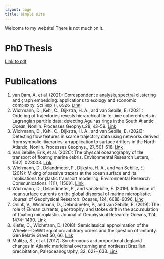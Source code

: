 ```yaml
---
layout: page
title: simple site
---
```


Welcome to my website! There is not much on it.

# PhD Thesis

[Link to pdf](https://davidwichmann.github.io/PhDThesis_DWichmann_compressed.pdf)


# Publications

1. van Dam, A. et al. (2021): Correspondence analysis, spectral clustering and graph embedding: applications to ecology and economic complexity. Sci Rep 11, 8926. [Link](https://doi.org/10.1038/s41598-021-87971-9)
2. Wichmann, D., Kehl, C., Dijkstra, H. A., and van Sebille, E. (2021): Ordering of trajectories reveals hierarchical finite-time coherent sets in Lagrangian particle data: detecting Agulhas rings in the South Atlantic Ocean, Nonlin. Processes Geophys.28, 43–59. [Link](https://doi.org/10.5194/npg-28-43-2021)
3. Wichmann, D., Kehl, C., Dijkstra, H. A., and van Sebille, E. (2020): Detecting flow features in scarce trajectory data using networks derived from symbolic itineraries: an application to surface drifters in the North Atlantic, Nonlin. Processes Geophys., 27, 501–518. [Link](https://doi.org/10.5194/npg-27-501-2020)
4. Van Sebille, Erik, et al. (2020): The physical oceanography of the transport of floating marine debris. Environmental Research Letters, 15(2), 023003. [Link](https://doi.org/10.1088/1748-9326/ab6d7d)
5. Wichmann, D., Delandmeter, P., Dijkstra, H. A., and van Sebille, E. (2019): Mixing of passive tracers at the ocean surface and its implications for plastic transport modelling. Environmental Research Communications, 1(11), 115001. [Link](https://doi.org/10.1088/2515-7620/ab4e77)
6. Wichmann, D., Delandmeter, P., and van Sebille, E. (2019): Influence of near-surface currents on the global dispersal of marine microplastic. Journal of Geophysical Research: Oceans, 124, 6086–6096. [Link](https://doi.org/10.1029/2019JC015328)
7. Onink, V., Wichmann, D., Delandmeter, P., and van Sebille, E. (2019): The role of Ekman currents, geostrophy, and stokes drift in the accumulation of floating microplastic. Journal of Geophysical Research: Oceans, 124, 1474– 1490. [Link](https://doi.org/10.1029/2018JC014547)
8. Kiefer, C., Wichmann, D. (2018): Semiclassical approximation of the Wheeler–DeWitt equation: arbitrary orders and the question of unitarity. Gen Relativ Gravit 50, 66. [Link](https://doi.org/10.1007/s10714-018-2390-4)
9. Mulitza, S., et al. (2017): Synchronous and proportional deglacial changes in Atlantic meridional overturning and northeast Brazilian precipitation, Paleoceanography, 32, 622– 633. [Link](https://doi.org/10.1002/2017PA003084)

